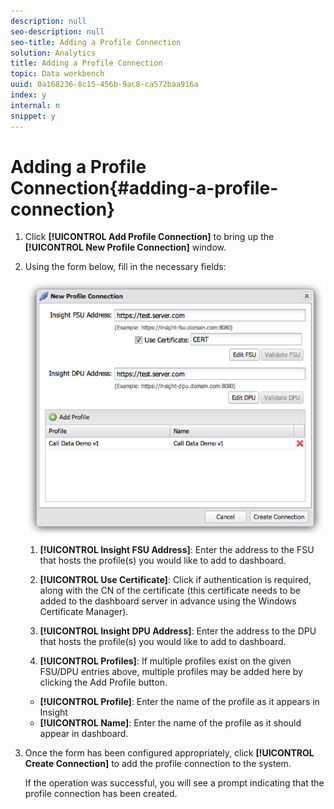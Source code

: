 ```yaml
---
description: null
seo-description: null
seo-title: Adding a Profile Connection
solution: Analytics
title: Adding a Profile Connection
topic: Data workbench
uuid: 0a168236-8c15-456b-9ac8-ca572baa916a
index: y
internal: n
snippet: y
---
```


# Adding a Profile Connection{#adding-a-profile-connection}

1. Click **[!UICONTROL Add Profile Connection]** to bring up the **[!UICONTROL New Profile Connection]** window.
1. Using the form below, fill in the necessary fields:

   ![](assets/new_profile_connection.png)

   1. **[!UICONTROL Insight FSU Address]**: Enter the address to the FSU that hosts the profile(s) you would like to add to dashboard.

   1. **[!UICONTROL Use Certificate]**: Click if authentication is required, along with the CN of the certificate (this certificate needs to be added to the dashboard server in advance using the Windows Certificate Manager).
   1. **[!UICONTROL Insight DPU Address]**: Enter the address to the DPU that hosts the profile(s) you would like to add to dashboard.
   1. **[!UICONTROL Profiles]**: If multiple profiles exist on the given FSU/DPU entries above, multiple profiles may be added here by clicking the Add Profile button.

    * **[!UICONTROL Profile]**: Enter the name of the profile as it appears in Insight 
    * **[!UICONTROL Name]**: Enter the name of the profile as it should appear in dashboard.

1. Once the form has been configured appropriately, click **[!UICONTROL Create Connection]** to add the profile connection to the system.

   If the operation was successful, you will see a prompt indicating that the profile connection has been created. 